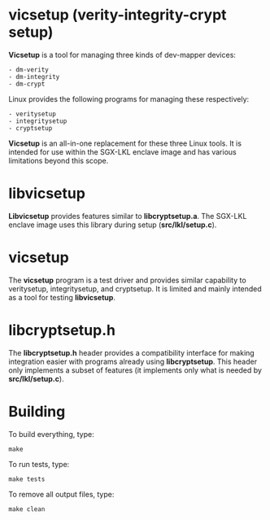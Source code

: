 vicsetup (verity-integrity-crypt setup)
=======================================

**Vicsetup** is a tool for managing three kinds of dev-mapper devices:

    - dm-verity
    - dm-integrity
    - dm-crypt

Linux provides the following programs for managing these respectively:

    - veritysetup
    - integritysetup
    - cryptsetup

**Vicsetup** is an all-in-one replacement for these three Linux tools. It is
intended for use within the SGX-LKL enclave image and has various limitations
beyond this scope.

libvicsetup
===========

**Libvicsetup** provides features similar to **libcryptsetup.a**. The SGX-LKL
enclave image uses this library during setup (**src/lkl/setup.c**).

vicsetup
========

The **vicsetup** program is a test driver and provides similar capability to
veritysetup, integritysetup, and cryptsetup. It is limited and mainly intended
as a tool for testing **libvicsetup**.

libcryptsetup.h
===============

The **libcryptsetup.h** header provides a compatibility interface for making
integration easier with programs already using **libcryptsetup**. This header
only implements a subset of features (it implements only what is needed
by **src/lkl/setup.c**).

Building
========

To build everything, type:

```
make
```

To run tests, type:

```
make tests
```

To remove all output files, type:

```
make clean
```
